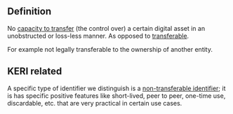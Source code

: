 ## Definition
No [capacity to transfer](transferable) (the control over) a certain digital asset in an unobstructed or loss-less manner. As opposed to [transferable](transferable).

For example not legally transferable to the ownership of another entity.

## KERI related
A specific type of identifier we distinguish is a [non-transferable identifier](non-transferable-identifier); it is has specific positive features like short-lived, peer to peer, one-time use, discardable, etc. that are very practical in certain use cases.